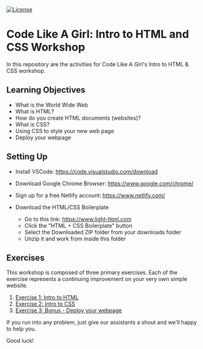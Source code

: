 [![License](https://img.shields.io/badge/License-CC0-green.svg)](https://creativecommons.org/publicdomain/zero/1.0/)

# Code Like A Girl: Intro to HTML and CSS Workshop

In this repository are the activities for Code Like A Girl's Intro to HTML &amp; CSS workshop. 

## Learning Objectives
- What is the World Wide Web
- What is HTML?
- How do you create HTML documents (websites)?
- What is CSS?
- Using CSS to style your new web page
- Deploy your webpage

## Setting Up

- Install VSCode: https://code.visualstudio.com/download
- Download Google Chrome Browser: https://www.google.com/chrome/ 
- Sign up for a free Netlify account: https://www.netlify.com/

- Download the HTML/CSS Boilerplate
  * Go to this link: https://www.light-html.com 
  * Click the "HTML + CSS Boilerplate" button
  * Select the Downloaded ZIP folder from your downloads folder
  * Unzip it and work from inside this folder

## Exercises

This workshop is composed of three primary exercises. Each of the exercise represents a continuing improvement on your very own simple website.
1) [Exercise 1: Intro to HTML](https://github.com/codelikeagirlau/intro-to-html-css/blob/master/exercise1.md)
2) [Exercise 2: Intro to CSS](https://github.com/codelikeagirlau/intro-to-html-css/blob/master/exercise2.md)
3) [Exercise 3: Bonus - Deploy your webpage](https://github.com/codelikeagirlau/intro-to-html-css/blob/master/exercise3.md)

If you run into any problem, just give our assistants a shout and we'll happy to help you.

Good luck!
